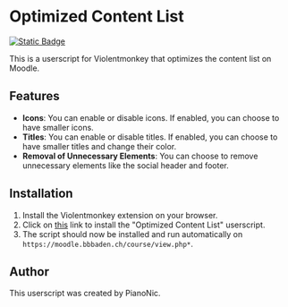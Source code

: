 # Optimized Content List

[![Static Badge](https://img.shields.io/badge/Install-Script-dark_green?style=for-the-badge&color=dark_green)](https://github.com/BBBaden-Moodle-userscripts/OptimizedContentList/raw/main/OptimizedContentList.user.js)

This is a userscript for Violentmonkey that optimizes the content list on Moodle.

## Features

- **Icons**: You can enable or disable icons. If enabled, you can choose to have smaller icons.
- **Titles**: You can enable or disable titles. If enabled, you can choose to have smaller titles and change their color.
- **Removal of Unnecessary Elements**: You can choose to remove unnecessary elements like the social header and footer.

## Installation

1. Install the Violentmonkey extension on your browser.
2. Click on [this](https://github.com/BBBaden-Moodle-userscripts/OptimizedContentList/raw/main/OptimizedContentList.user.js) link to install the "Optimized Content List" userscript.
3. The script should now be installed and run automatically on `https://moodle.bbbaden.ch/course/view.php*`.

## Author

This userscript was created by PianoNic.

